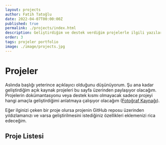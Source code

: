 ```yaml
---
layout: projects
author: Fatih Tatoğlu
date: 2022-04-07T00:00:00Z
published: true
permalink: ./projects/index.html
description: Geliştirdiğim ve destek verdiğim projelerle ilgili yazılarımın olduğu bölümün giriş yazısı.
order: 3
tags: projeler portfolio
image: ./image/projects.jpg
---
```


# Projeler

Aslında başlığı yeterince açıklayıcı olduğunu düşünüyorum. Şu ana kadar geliştirdiğim açık kaynak projeleri bu sayfa üzerinden paylaşıyor olacağım. Projelerin dokümantasyonu veya destek kısmı olmayacak sadece projeyi hangi amaçla geliştirdiğimi anlatmaya çalışıyor olacağım ([Fotoğraf Kaynağı](https://www.pexels.com/tr-tr/fotograf/tilt-shift-lens-uzerindeki-kodlar-2004161/)).

Eğer ilginizi çeken bir proje olursa projenin GitHub reposu üzerinden yıldızlamanızı ve varsa geliştirilmesini istediğiniz özellikleri eklemenizi rica edeceğim.

## Proje Listesi
